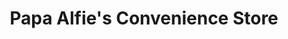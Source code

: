 ---
title: "Papa Alfie's Convenience Store"
url: /croydon/papa-alfies-convenience-store/
shop: Lebensmittel
---